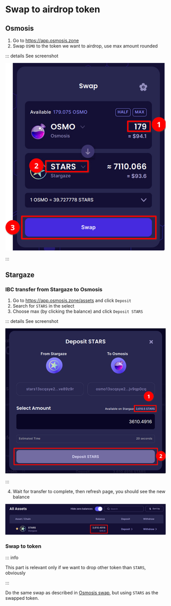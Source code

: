 # Swap to airdrop token

## Osmosis

1. Go to https://app.osmosis.zone
2. Swap `OSMO` to the token we want to airdrop, use max amount rounded

::: details See screenshot

![swap osmo](/img/swap-osmo.jpg)

:::

## Stargaze

### IBC transfer from Stargaze to Osmosis

1. Go to https://app.osmosis.zone/assets and click `Deposit`
2. Search for `STARS` in the select
3. Choose max (by clicking the balance) and click `Deposit STARS`

::: details See screenshot

![deposit stars](/img/deposit-stars.jpg)

:::

4. Wait for transfer to complete, then refresh page, you should see the new balance

![new balance](/img/stars-ibc-transfer-completed.jpg)

### Swap to token

::: info

This part is relevant only if we want to drop other token than `STARS`, obviously

:::

Do the same swap as described in [Osmosis swap](/airdrop/swap#osmosis), but using `STARS` as the
swapped token.
